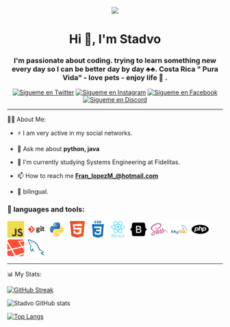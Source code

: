 <div id="header" align="center">
    <img src="https://media.giphy.com/media/1Aj491qX7K45qZs6EP/giphy.gif" width="250" />
    <h1 align="center">Hi 👋, I'm Stadvo</h1>
    <h3 align="center">I'm passionate about coding. trying to learn something new every day so I can be better day by day  ♣♣.
        Costa Rica " Pura Vida" - love pets - enjoy life 👾 .
    </h3>

<a href="https://twitter.com/Stadvo_" target="_blank"><img loading="lazy" alt=" Sígueme en Twitter" height="35" width="35" src="https://1.bp.blogspot.com/-2JwTJZxg1AU/YPhkfB0DdjI/AAAAAAAAA1c/tDKdU6tS0A0lt4YegGUVd7k-9hguYz82ACPcBGAYYCw/s64/Twitter-icono.png" title="Sígueme en Twitter"/></a>
 <a href="https://www.instagram.com/stadvo_/" target="_blank"><img loading="lazy" alt="Sígueme en Instagram" height="35" width="35" src="https://1.bp.blogspot.com/-VFfOISywV0c/YPhkeRXuRQI/AAAAAAAAA1M/L75S9Usg5AovunH2Y-VzqJbaaY1LuK3eACPcBGAYYCw/s64/Instagram-icono.png" title="Sígueme en Instagram"/></a>
  <a href="https://www.facebook.com/profile.php?id=100089565198088" target="_blank"><img loading="lazy" alt="Sígueme en Facebook" height="35" width="35" src="https://1.bp.blogspot.com/-Pop-U7OywXs/YPhkfrImyiI/AAAAAAAAA1Y/UBnVfTK9j2U-bIUqwZYMNSQPvz_l06mbwCPcBGAYYCw/s0/facebook-icono.png" title="Sígueme en Facebook"/></a>
  <a href="https://discord.gg/NaD8kANX" target="_blank"><img loading="lazy" alt="Sígueme en Discord" height="35" width="35" src="https://1.bp.blogspot.com/-gpbaWNY7g70/YP9u0qBCrfI/AAAAAAAAA1s/UiI6aec1kuMjUuwECp_Tpv9vbNj3eszwgCPcBGAYYCw/s64/discord.icono.png" title="Sígueme en Discord"/></a>
  </a>
 </div>
  
---

 👨‍💻 About Me:

- ⚡ I am very active in my social networks.

- 💬 Ask me about **python, java**

- 🌱 I'm currently studying Systems Engineering at Fidelitas.

- 📫 How to reach me **Fran_lopezM_@hotmail.com**

- 🧿 bilingual.


<div align="left">
  <h3>🔨 languages and tools: </h3>
  <div>
      <img src="https://github.com/devicons/devicon/blob/master/icons/javascript/javascript-original.svg" tittle="JavaScript" alt="JavaScript" width="40" height="40"/>&nbsp;
      <img src="https://github.com/devicons/devicon/blob/master/icons/git/git-original-wordmark.svg" tittle="Git" **alt="Git" width="40" height="40"/>&nbsp;
      <img src="https://github.com/devicons/devicon/blob/master/icons/python/python-original.svg" tittle="Git" **alt="Git" width="40" height="40"/>&nbsp;
      <img src="https://github.com/devicons/devicon/blob/master/icons/html5/html5-original.svg" tittle="HTML5" alt="HTML5" width="40" height="40"/>&nbsp;
      <img src="https://github.com/devicons/devicon/blob/master/icons/css3/css3-plain-wordmark.svg" tittle="CSS3" alt="CSS3" width="40" height="40"/>&nbsp;
      <img src="https://github.com/devicons/devicon/blob/master/icons/react/react-original-wordmark.svg" tittle="REACT" alt="REACTt" width="40" height="40"/>&nbsp;
      <img src="https://github.com/devicons/devicon/blob/master/icons/bootstrap/bootstrap-plain.svg" tittle="BOOTSTRAP" alt="BOOTSTRAP" width="40" height="40"/>&nbsp;
      <img src="https://github.com/devicons/devicon/blob/master/icons/sass/sass-original.svg" tittle="SASS" **alt="SASS" width="40" height="40"/>&nbsp;
      <img src="https://github.com/devicons/devicon/blob/master/icons/mysql/mysql-original-wordmark.svg" tittle="MYSQL" **alt="MYSQL" width="40" height="40"/>&nbsp;
      <img src="https://github.com/devicons/devicon/blob/master/icons/php/php-plain.svg" tittle="PHP" **alt="PHP" width="40" height="40"/>&nbsp;
      <img src="https://github.com/devicons/devicon/blob/master/icons/laravel/laravel-plain.svg" tittle="LARAVEL" **alt="LARAVEL" width="40" height="40"/>&nbsp;
      <img src="https://github.com/devicons/devicon/blob/master/icons/mysql/mysql-plain.svg" tittle="MYSQL" **alt="MYSQL" width="40" height="40"/>&nbsp;
  </div>
</div>

---
📊 My Stats:

[![GitHub Streak](https://streak-stats.demolab.com?user=Stadvo&theme=merko&hide_border=true&mode=weekly)](https://git.io/streak-stats)

![Stadvo GitHub stats](https://github-readme-stats.vercel.app/api?username=Stadvo&show_icons=true&theme=gruvbox)

[![Top Langs](https://github-readme-stats.vercel.app/api/top-langs/?username=Stadvo&theme=tokyonight)](https://github.com/anuraghazra/github-readme-stats)


 
    
